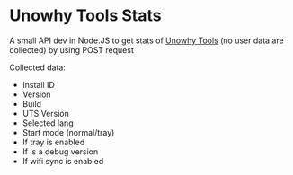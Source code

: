# Unowhy Tools Stats
A small API dev in Node.JS to get stats of [Unowhy Tools](https://github.com/STY1001/Unowhy-Tools) (no user data are collected) by using POST request

Collected data:
- Install ID
- Version
- Build
- UTS Version
- Selected lang
- Start mode (normal/tray)
- If tray is enabled
- If is a debug version
- If wifi sync is enabled
